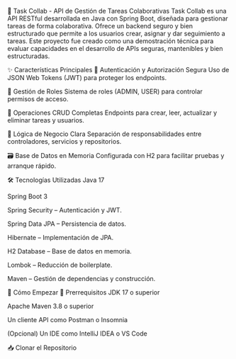 🧩 Task Collab - API de Gestión de Tareas Colaborativas
Task Collab es una API RESTful desarrollada en Java con Spring Boot, diseñada para gestionar tareas de forma colaborativa. Ofrece un backend seguro y bien estructurado que permite a los usuarios crear, asignar y dar seguimiento a tareas.
Este proyecto fue creado como una demostración técnica para evaluar capacidades en el desarrollo de APIs seguras, mantenibles y bien estructuradas.

✨ Características Principales
🔐 Autenticación y Autorización Segura
Uso de JSON Web Tokens (JWT) para proteger los endpoints.

👥 Gestión de Roles
Sistema de roles (ADMIN, USER) para controlar permisos de acceso.

🔄 Operaciones CRUD Completas
Endpoints para crear, leer, actualizar y eliminar tareas y usuarios.

🧠 Lógica de Negocio Clara
Separación de responsabilidades entre controladores, servicios y repositorios.

🗃️ Base de Datos en Memoria
Configurada con H2 para facilitar pruebas y arranque rápido.

🛠️ Tecnologías Utilizadas
Java 17

Spring Boot 3

Spring Security – Autenticación y JWT.

Spring Data JPA – Persistencia de datos.

Hibernate – Implementación de JPA.

H2 Database – Base de datos en memoria.

Lombok – Reducción de boilerplate.

Maven – Gestión de dependencias y construcción.

🚀 Cómo Empezar
🔧 Prerrequisitos
JDK 17 o superior

Apache Maven 3.8 o superior

Un cliente API como Postman o Insomnia

(Opcional) Un IDE como IntelliJ IDEA o VS Code

📥 Clonar el Repositorio
